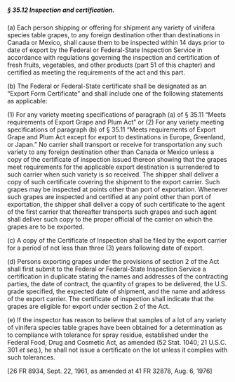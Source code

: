 ##### § 35.12 Inspection and certification. #####

(a) Each person shipping or offering for shipment any variety of vinifera species table grapes, to any foreign destination other than destinations in Canada or Mexico, shall cause them to be inspected within 14 days prior to date of export by the Federal or Federal-State Inspection Service in accordance with regulations governing the inspection and certification of fresh fruits, vegetables, and other products (part 51 of this chapter) and certified as meeting the requirements of the act and this part.

(b) The Federal or Federal-State certificate shall be designated as an “Export Form Certificate” and shall include one of the following statements as applicable:

(1) For any variety meeting specifications of paragraph (a) of § 35.11 “Meets requirements of Export Grape and Plum Act” or (2) For any variety meeting specifications of paragraph (b) of § 35.11 “Meets requirements of Export Grape and Plum Act except for export to destinations in Europe, Greenland, or Japan.” No carrier shall transport or receive for transportation any such variety to any foreign destination other than Canada or Mexico unless a copy of the certificate of inspection issued thereon showing that the grapes meet requirements for the applicable export destination is surrendered to such carrier when such variety is so received. The shipper shall deliver a copy of such certificate covering the shipment to the export carrier. Such grapes may be inspected at points other than port of exportation. Whenever such grapes are inspected and certified at any point other than port of exportation, the shipper shall deliver a copy of such certificate to the agent of the first carrier that thereafter transports such grapes and such agent shall deliver such copy to the proper official of the carrier on which the grapes are to be exported.

(c) A copy of the Certificate of Inspection shall be filed by the export carrier for a period of not less than three (3) years following date of export.

(d) Persons exporting grapes under the provisions of section 2 of the Act shall first submit to the Federal or Federal-State Inspection Service a certification in duplicate stating the names and addresses of the contracting parties, the date of contract, the quantity of grapes to be delivered, the U.S. grade specified, the expected date of shipment, and the name and address of the export carrier. The certificate of inspection shall indicate that the grapes are eligible for export under section 2 of the Act.

(e) If the inspector has reason to believe that samples of a lot of any variety of vinifera species table grapes have been obtained for a determination as to compliance with tolerance for spray residue, established under the Federal Food, Drug and Cosmetic Act, as amended (52 Stat. 1040; 21 U.S.C. 301 *et seq.*), he shall not issue a certificate on the lot unless it complies with such tolerances.

[26 FR 8934, Sept. 22, 1961, as amended at 41 FR 32878, Aug. 6, 1976]